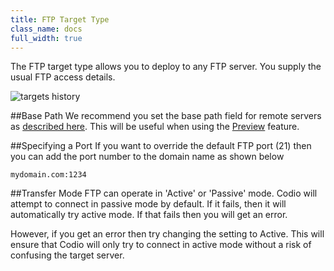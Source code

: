 ```yaml
---
title: FTP Target Type
class_name: docs
full_width: true
---
```


The FTP target type allows you to deploy to any FTP server. You supply the usual FTP access details.

![targets history](/img/docs/deploy-ftp.png)

##Base Path
We recommend you set the base path field for remote servers as [described here](/docs/deployment/basepath). This will be useful when using the [Preview](/docs/ide/inline-preview) feature.

##Specifying a Port
If you want to override the default FTP port (21) then you can add the port number to the domain name as shown below

	mydomain.com:1234 

##Transfer Mode
FTP can operate in 'Active' or 'Passive' mode. Codio will attempt to connect in passive mode by default. If it fails, then it will automatically try active mode. If that fails then you will get an error.

However, if you get an error then try changing the setting to Active. This will ensure that Codio will only try to connect in active mode without a risk of confusing the target server.


